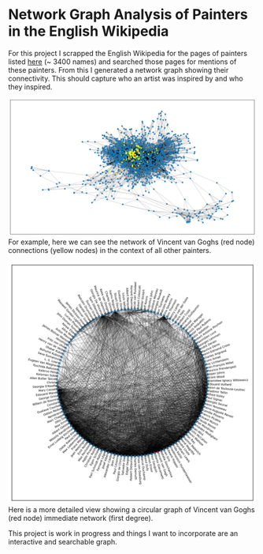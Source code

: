 # Network Graph Analysis of Painters in the English Wikipedia

For this project I scrapped the English Wikipedia for the pages of painters listed [here](https://en.wikipedia.org/wiki/List_of_painters_by_name) (~ 3400 names) and searched those pages for mentions of these painters. From this I generated a network graph showing their connectivity. This should capture who an artist was inspired by and who they inspired.

![](graph.png)
For example, here we can see the network of Vincent van Goghs (red node) connections (yellow nodes) in the context of all other painters.

![](vincent.png)
Here is a more detailed view showing a circular graph of Vincent van Goghs (red node) immediate network (first degree).

This project is work in progress and things I want to incorporate are an interactive and searchable graph.
